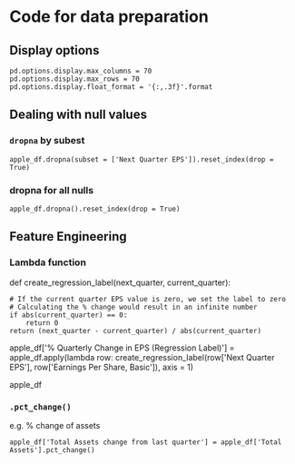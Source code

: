 # Code for data preparation

## Display options

```
pd.options.display.max_columns = 70
pd.options.display.max_rows = 70
pd.options.display.float_format = '{:,.3f}'.format
```

## Dealing with null values

### ```dropna``` by subest 
```
apple_df.dropna(subset = ['Next Quarter EPS']).reset_index(drop = True)
```

### dropna for all nulls
```
apple_df.dropna().reset_index(drop = True)
```


## Feature Engineering

### Lambda function 
def create_regression_label(next_quarter, current_quarter):

    # If the current quarter EPS value is zero, we set the label to zero
    # Calculating the % change would result in an infinite number
    if abs(current_quarter) == 0:
        return 0
    return (next_quarter - current_quarter) / abs(current_quarter)

apple_df['% Quarterly Change in EPS (Regression Label)'] =\
apple_df.apply(lambda row: create_regression_label(row['Next Quarter EPS'], row['Earnings Per Share, Basic']), axis = 1)

apple_df


### ```.pct_change()```
e.g. % change of assets
```
apple_df['Total Assets change from last quarter'] = apple_df['Total Assets'].pct_change()
```
